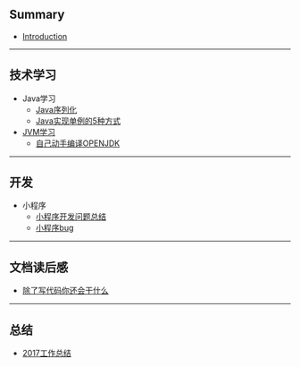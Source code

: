 ## Summary

* [Introduction](README.md)
---
## 技术学习
  * Java学习
    * [Java序列化](技术学习/Java学习/Java序列化.md)
    * [Java实现单例的5种方式](技术学习/Java学习/Java实现单例的5种方式.md)
  * [JVM学习](jvmxue-xi.md)
    * [自己动手编译OPENJDK](技术学习/JVM学习/自己动手编译OPENJDK.md)
---
## 开发
  * 小程序
    * [小程序开发问题总结](开发/小程序/小程序开发问题总结.md)
    * [小程序bug](开发/小程序/小程序bug.md)

---

## 文档读后感
  * [ 除了写代码你还会干什么](文章读后感/除了写代码你还会干什么.md)

---

## 总结
  * [2017工作总结](总结/2017工作总结.md)

